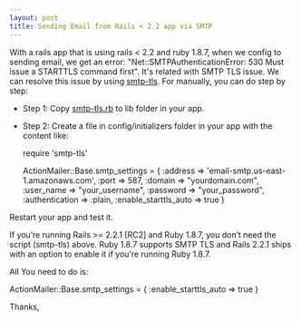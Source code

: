 ```yaml
---
layout: post
title: Sending Email from Rails < 2.2 app via SMTP
---
```


With a rails app that is using rails < 2.2 and ruby 1.8.7, when we config to sending email, we get an error: "Net::SMTPAuthenticationError: 530 Must issue a STARTTLS command first". It's related with SMTP TLS issue. We can resolve this issue by using [smtp-tls](https://github.com/ambethia/smtp-tls). For manually, you can do step by step: 

- Step 1: Copy [smtp-tls.rb](https://github.com/ambethia/smtp-tls/blob/master/lib/smtp-tls.rb) to lib folder in your app.
- Step 2: Create a file in config/initializers folder in your app with the content like: 
    
    require 'smtp-tls'

    ActionMailer::Base.smtp_settings = {
      :address              => 'email-smtp.us-east-1.amazonaws.com',
    	:port                 => 587,
    	:domain               => "yourdomain.com",
      :user_name            => "your_username",
      :password             => "your_password",
      :authentication       => :plain,
      :enable_starttls_auto => true
    }
    
Restart your app and test it.

If you’re running Rails >= 2.2.1 [RC2] and Ruby 1.8.7, you don’t need the script (smtp-tls) above. Ruby 1.8.7 supports SMTP TLS and Rails 2.2.1 ships with an option to enable it if you’re running Ruby 1.8.7.

All You need to do is:

ActionMailer::Base.smtp_settings = {
  :enable_starttls_auto => true
}

Thanks,
